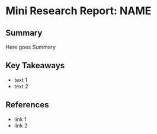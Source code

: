 # Mini Research Report: NAME

## Summary
Here goes Summary

## Key Takeaways
- text 1
- text 2

## References
- link 1
- link 2
